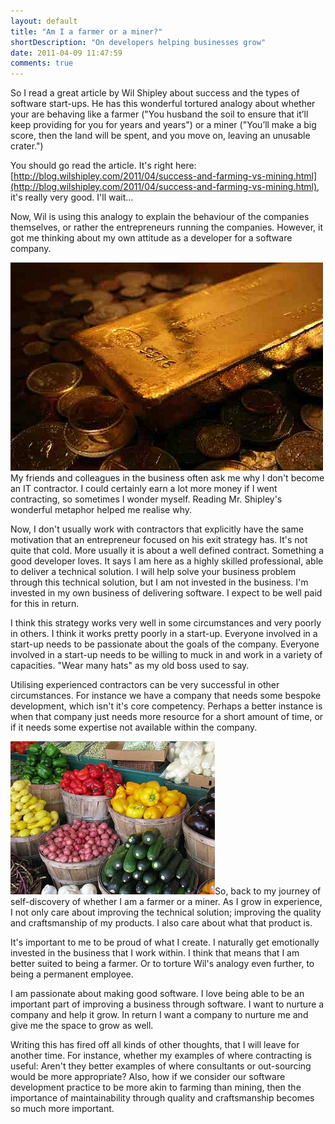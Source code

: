 ```yaml
---
layout: default
title: "Am I a farmer or a miner?"
shortDescription: "On developers helping businesses grow"
date: 2011-04-09 11:47:59
comments: true
---
```

So I read a great article by Wil Shipley about success and the types of software start-ups. He has this wonderful tortured analogy about whether your are behaving like a farmer ("You husband the soil to ensure that it&rsquo;ll keep providing for you for years and years") or a miner ("You&rsquo;ll make a big score, then the land will be spent, and you move on, leaving an unusable crater.")

You should go read the article. It's right here: [http://blog.wilshipley.com/2011/04/success-and-farming-vs-mining.html](http://blog.wilshipley.com/2011/04/success-and-farming-vs-mining.html), it's really very good. I'll wait...

Now, Wil is using this analogy to explain the behaviour of the companies themselves, or rather the entrepreneurs running the companies. However, it got me thinking about my own attitude as a developer for a software company.

![gold bar](/assets/images/goldbar.jpg)My friends and colleagues in the business often ask me why I don't  become an IT contractor. I could certainly earn a lot more money if I went contracting, so sometimes I wonder myself. Reading Mr. Shipley's wonderful metaphor helped me realise why.

Now, I don't usually work with contractors that explicitly have the same motivation that an entrepreneur focused on his exit strategy has. It's not quite that cold. More usually it is about a well defined contract. Something a good developer loves. It says I am here as a highly skilled professional, able to deliver a technical solution. I will help solve your business problem through this technical solution,  but I am not invested in the business. I'm invested in my own business of delivering software. I expect to be well paid for this in return.

I think this strategy works very well in some circumstances and very poorly in others. I think it works pretty poorly in a start-up. Everyone involved in a start-up needs to be passionate about the goals of the company. Everyone involved in a start-up needs to be willing to muck in and work in a variety of capacities. "Wear many hats" as my old boss used to say.

Utilising experienced contractors can be very successful in other circumstances. For instance we have a company that needs some bespoke development, which isn't it's core competency.  Perhaps a better instance is when that company just needs more resource for a short amount of time, or if it needs some expertise not available within the company.

![farmers market](/assets/images/farmersmarket.jpg)So, back to my journey of self-discovery of whether I am a farmer or a miner. As I grow in experience, I not only care about improving the technical solution; improving the quality and craftsmanship of my products. I also care about what that product is.

It's important to me to be proud of what I create. I naturally get emotionally invested in the business that I work within. I think that means that I am better suited to being a farmer. Or to torture Wil's analogy even further, to being a permanent employee.

I am passionate about making good software. I love being able to be an important part of improving a business through software. I want to nurture a company and help it grow. In return I want a company to nurture me and give me the space to grow as well.

Writing this has fired off all kinds of other thoughts, that I will leave for another time. For instance, whether my examples of where contracting is useful: Aren't they better examples of where consultants or out-sourcing would be more appropriate? Also, how if we consider our software development practice to be more akin to farming than mining, then the importance of maintainability through quality and craftsmanship becomes so much more important.  &nbsp;

